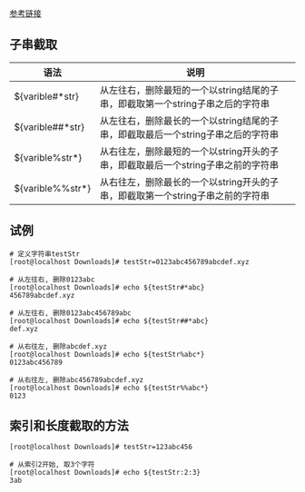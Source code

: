 

[参考链接](https://blog.csdn.net/butterfly5211314/article/details/78637191)

## 子串截取

| **语法**         | **说明**                                                     |
| ---------------- | ------------------------------------------------------------ |
| ${varible#*str}  | 从左往右，删除最短的一个以string结尾的子串，即截取第一个string子串之后的字符串 |
| ${varible##*str} | 从左往右，删除最长的一个以string结尾的子串，即截取最后一个string子串之后的字符串 |
| ${varible%str*}  | 从右往左，删除最短的一个以string开头的子串，即截取最后一个string子串之前的字符串 |
| ${varible%%str*} | 从右往左，删除最长的一个以string开头的子串，即截取第一个string子串之前的字符串 |

## 试例

```
# 定义字符串testStr
[root@localhost Downloads]# testStr=0123abc456789abcdef.xyz

# 从左往右, 删除0123abc
[root@localhost Downloads]# echo ${testStr#*abc}
456789abcdef.xyz

# 从左往右, 删除0123abc456789abc
[root@localhost Downloads]# echo ${testStr##*abc}
def.xyz

# 从右往左, 删除abcdef.xyz
[root@localhost Downloads]# echo ${testStr%abc*}
0123abc456789

# 从右往左, 删除abc456789abcdef.xyz
[root@localhost Downloads]# echo ${testStr%%abc*}
0123
```



## 索引和长度截取的方法

```
[root@localhost Downloads]# testStr=123abc456

# 从索引2开始, 取3个字符
[root@localhost Downloads]# echo ${testStr:2:3}
3ab
```



